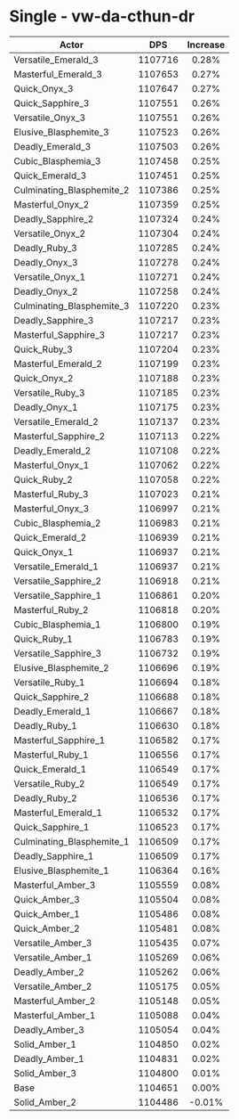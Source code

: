 # Single - vw-da-cthun-dr
| Actor | DPS | Increase |
|---|:---:|:---:|
|Versatile_Emerald_3|1107716|0.28%|
|Masterful_Emerald_3|1107653|0.27%|
|Quick_Onyx_3|1107647|0.27%|
|Quick_Sapphire_3|1107551|0.26%|
|Versatile_Onyx_3|1107551|0.26%|
|Elusive_Blasphemite_3|1107523|0.26%|
|Deadly_Emerald_3|1107503|0.26%|
|Cubic_Blasphemia_3|1107458|0.25%|
|Quick_Emerald_3|1107451|0.25%|
|Culminating_Blasphemite_2|1107386|0.25%|
|Masterful_Onyx_2|1107359|0.25%|
|Deadly_Sapphire_2|1107324|0.24%|
|Versatile_Onyx_2|1107304|0.24%|
|Deadly_Ruby_3|1107285|0.24%|
|Deadly_Onyx_3|1107278|0.24%|
|Versatile_Onyx_1|1107271|0.24%|
|Deadly_Onyx_2|1107258|0.24%|
|Culminating_Blasphemite_3|1107220|0.23%|
|Deadly_Sapphire_3|1107217|0.23%|
|Masterful_Sapphire_3|1107217|0.23%|
|Quick_Ruby_3|1107204|0.23%|
|Masterful_Emerald_2|1107199|0.23%|
|Quick_Onyx_2|1107188|0.23%|
|Versatile_Ruby_3|1107185|0.23%|
|Deadly_Onyx_1|1107175|0.23%|
|Versatile_Emerald_2|1107137|0.23%|
|Masterful_Sapphire_2|1107113|0.22%|
|Deadly_Emerald_2|1107108|0.22%|
|Masterful_Onyx_1|1107062|0.22%|
|Quick_Ruby_2|1107058|0.22%|
|Masterful_Ruby_3|1107023|0.21%|
|Masterful_Onyx_3|1106997|0.21%|
|Cubic_Blasphemia_2|1106983|0.21%|
|Quick_Emerald_2|1106939|0.21%|
|Quick_Onyx_1|1106937|0.21%|
|Versatile_Emerald_1|1106937|0.21%|
|Versatile_Sapphire_2|1106918|0.21%|
|Versatile_Sapphire_1|1106861|0.20%|
|Masterful_Ruby_2|1106818|0.20%|
|Cubic_Blasphemia_1|1106800|0.19%|
|Quick_Ruby_1|1106783|0.19%|
|Versatile_Sapphire_3|1106732|0.19%|
|Elusive_Blasphemite_2|1106696|0.19%|
|Versatile_Ruby_1|1106694|0.18%|
|Quick_Sapphire_2|1106688|0.18%|
|Deadly_Emerald_1|1106667|0.18%|
|Deadly_Ruby_1|1106630|0.18%|
|Masterful_Sapphire_1|1106582|0.17%|
|Masterful_Ruby_1|1106556|0.17%|
|Quick_Emerald_1|1106549|0.17%|
|Versatile_Ruby_2|1106549|0.17%|
|Deadly_Ruby_2|1106536|0.17%|
|Masterful_Emerald_1|1106532|0.17%|
|Quick_Sapphire_1|1106523|0.17%|
|Culminating_Blasphemite_1|1106509|0.17%|
|Deadly_Sapphire_1|1106509|0.17%|
|Elusive_Blasphemite_1|1106364|0.16%|
|Masterful_Amber_3|1105559|0.08%|
|Quick_Amber_3|1105504|0.08%|
|Quick_Amber_1|1105486|0.08%|
|Quick_Amber_2|1105481|0.08%|
|Versatile_Amber_3|1105435|0.07%|
|Versatile_Amber_1|1105269|0.06%|
|Deadly_Amber_2|1105262|0.06%|
|Versatile_Amber_2|1105175|0.05%|
|Masterful_Amber_2|1105148|0.05%|
|Masterful_Amber_1|1105088|0.04%|
|Deadly_Amber_3|1105054|0.04%|
|Solid_Amber_1|1104850|0.02%|
|Deadly_Amber_1|1104831|0.02%|
|Solid_Amber_3|1104800|0.01%|
|Base|1104651|0.00%|
|Solid_Amber_2|1104486|-0.01%|
